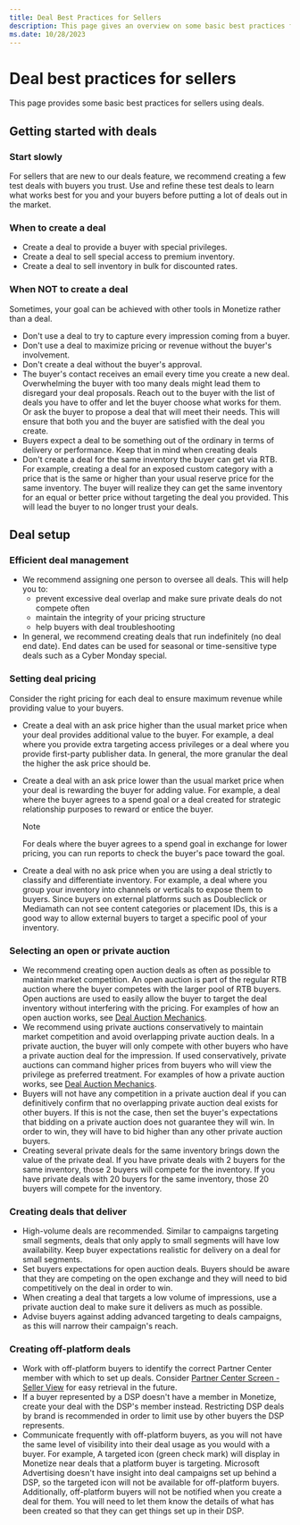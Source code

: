 ```yaml
---
title: Deal Best Practices for Sellers
description: This page gives an overview on some basic best practices for sellers using deals.
ms.date: 10/28/2023
---
```



# Deal best practices for sellers

This page provides some basic best practices for sellers using deals.

## Getting started with deals

### Start slowly

For sellers that are new to our deals feature, we recommend creating a few test deals with buyers you trust. Use and refine these test deals to learn what works best for you and your buyers before putting a lot of deals out in the market.

### When to create a deal

- Create a deal to provide a buyer with special privileges.
- Create a deal to sell special access to premium inventory.
- Create a deal to sell inventory in bulk for discounted rates.

### When NOT to create a deal

Sometimes, your goal can be achieved with other tools in Monetize rather than a deal.

- Don't use a deal to try to capture every impression coming from a buyer.
- Don't use a deal to maximize pricing or revenue without the buyer's involvement.
- Don't create a deal without the buyer's approval.
- The buyer's contact receives an email every time you create a new deal. Overwhelming the buyer with too many deals might lead them to disregard your deal proposals. Reach out to the buyer with the list of deals you have to offer and let the buyer choose what works for them. Or ask the buyer to propose a deal that will meet their needs. This will ensure that both you and the buyer are satisfied with the deal you create.
- Buyers expect a deal to be something out of the ordinary in terms of delivery or performance. Keep that in mind when creating deals
- Don't create a deal for the same inventory the buyer can get via RTB. For example, creating a deal for an exposed custom category with a price that is the same or higher than your usual reserve price for the same inventory. The buyer will realize they can get the same inventory for an equal or better price without targeting the deal you provided. This will lead the buyer to no longer trust your deals.

## Deal setup

### Efficient deal management

- We recommend assigning one person to oversee all deals. This will help you to:
  - prevent excessive deal overlap and make sure private deals do not compete often
  - maintain the integrity of your pricing structure
  - help buyers with deal troubleshooting
- In general, we recommend creating deals that run indefinitely (no deal end date). End dates can be used for seasonal or time-sensitive type deals such as a Cyber Monday special.

### Setting deal pricing

Consider the right pricing for each deal to ensure maximum revenue while providing value to your buyers.

- Create a deal with an ask price higher than the usual market price when your deal provides additional value to the buyer. For example, a deal where you provide extra targeting access privileges or a deal where you provide first-party publisher data. In general, the more granular the deal the higher the ask price should be.
- Create a deal with an ask price lower than the usual market price when your deal is rewarding the buyer for adding value. For example, a deal where the buyer agrees to a spend goal or a deal created for strategic relationship purposes to reward or entice the buyer.
  
  > [!NOTE]
  > For deals where the buyer agrees to a spend goal in exchange for lower pricing, you can run reports to check the buyer's pace toward the goal.

- Create a deal with no ask price when you are using a deal strictly to classify and differentiate inventory. For example, a deal where you group your inventory into channels or verticals to expose them to buyers. Since buyers on external platforms such as Doubleclick or Mediamath can not see content categories or placement IDs, this is a good way to allow external buyers to target a specific pool of your inventory.

### Selecting an open or private auction

- We recommend creating open auction deals as often as possible to maintain market competition. An open auction is part of the regular RTB auction where the buyer competes with the larger pool of RTB buyers. Open auctions are used to easily allow the buyer to target the deal inventory without interfering with the pricing. For examples of how an open auction works, see [Deal Auction Mechanics](deal-auction-mechanics.md).
- We recommend using private auctions conservatively to maintain market competition and avoid overlapping private auction deals. In a private auction, the buyer will only compete with other buyers who have a private auction deal for the impression. If used conservatively, private auctions can command higher prices from buyers who will view the privilege as preferred treatment. For examples of how a private auction works, see [Deal Auction Mechanics](deal-auction-mechanics.md).
- Buyers will not have any competition in a private auction deal if you can definitively confirm that no overlapping private auction deal exists for other buyers. If this is not the case, then set the buyer's expectations that bidding on a private auction does not guarantee they will win. In order to win, they will have to bid higher than any other private auction buyers.
- Creating several private deals for the same inventory brings down the value of the private deal. If you have private deals with 2 buyers for the same inventory, those 2 buyers will compete for the inventory. If you have private deals with 20 buyers for the same inventory, those 20 buyers will compete for the inventory.

### Creating deals that deliver

- High-volume deals are recommended. Similar to campaigns targeting small segments, deals that only apply to small segments will have low availability. Keep buyer expectations realistic for delivery on a deal for small segments.
- Set buyers expectations for open auction deals. Buyers should be aware that they are competing on the open exchange and they will need to bid competitively on the deal in order to win.
- When creating a deal that targets a low volume of impressions, use a private auction deal to make sure it delivers as much as possible.
- Advise buyers against adding advanced targeting to deals campaigns, as this will narrow their campaign's reach.

### Creating off-platform deals

- Work with off-platform buyers to identify the correct Partner Center member with which to set up deals. Consider [Partner Center Screen - Seller View](partner-center-screen-seller-view.md) for easy retrieval in the future.
- If a buyer represented by a DSP doesn't have a member in Monetize, create your deal with the DSP's member instead. Restricting DSP deals by brand is recommended in order to limit use by other buyers the DSP represents.
- Communicate frequently with off-platform buyers, as you will not have the same level of visibility into their deal usage as you would with a buyer. For example, A targeted icon (green check mark) will display in Monetize near deals that a platform buyer is targeting. Microsoft Advertising doesn't have insight into deal campaigns set up behind a DSP, so the targeted icon will not be available for off-platform buyers. Additionally, off-platform buyers will not be notified when you create a deal for them. You will need to let them know the details of what has been created so that they can get things set up in their DSP.

